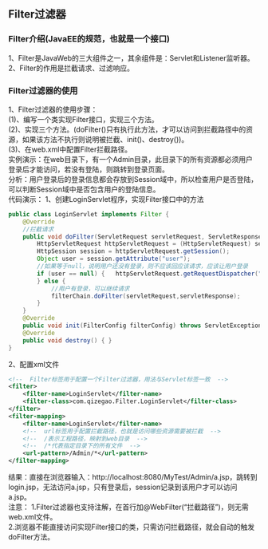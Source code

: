 ## Filter过滤器
### Filter介绍(JavaEE的规范，也就是一个接口)
1、Filter是JavaWeb的三大组件之一，其余组件是：Servlet和Listener监听器。  
2、Filter的作用是拦截请求、过滤响应。  
### Filter过滤器的使用  
1、Filter过滤器的使用步骤：  
(1)、编写一个类实现Filter接口，实现三个方法。  
(2)、实现三个方法。(doFilter()只有执行此方法，才可以访问到拦截路径中的资源，如果该方法不执行则说明被拦截、init()、destroy())。  
(3)、在web.xml中配置Filter拦截路径。  
实例演示：在web目录下，有一个Admin目录，此目录下的所有资源都必须用户登录后才能访问，若没有登陆，则跳转到登录页面。  
分析：用户登录后的登录信息都会存放到Session域中，所以检查用户是否登陆，可以判断Session域中是否包含用户的登陆信息。  
代码演示：
1、创建LoginServlet程序，实现Filter接口中的方法
```java
public class LoginServlet implements Filter {
    @Override
    //拦截请求
    public void doFilter(ServletRequest servletRequest, ServletResponse servletResponse, FilterChain filterChain) throws IOException, ServletException {
        HttpServletRequest httpServletRequest = (HttpServletRequest) servletRequest;
        HttpSession session = httpServletRequest.getSession();
        Object user = session.getAttribute("user");
        //如果等于null，说明用户还没有登录，则不应该回应该请求，应该让用户登录
        if (user == null) {   httpServletRequest.getRequestDispatcher("/login.jsp").forward(servletRequest,servletResponse);
        } else {
            //用户有登录，可以继续请求
            filterChain.doFilter(servletRequest,servletResponse);
        }
    }
    @Override
    public void init(FilterConfig filterConfig) throws ServletException { }
    @Override
    public void destroy() { }
}
```
2、配置xml文件
```xml
<!--  Filter标签用于配置一个Filter过滤器，用法与Servlet标签一致  -->
<filter>
    <filter-name>LoginServlet</filter-name>
    <filter-class>com.qizegao.Filter.LoginServlet</filter-class>
</filter>
<filter-mapping>
    <filter-name>LoginServlet</filter-name>
    <!--  url标签用于配置拦截路径，也就是访问哪些资源需要被拦截  -->
    <!--  /表示工程路径，映射到web目录  -->
    <!--  /*代表指定目录下的所有文件  -->
    <url-pattern>/Admin/*</url-pattern>
</filter-mapping>
```  
结果：直接在浏览器输入：http://localhost:8080/MyTest/Admin/a.jsp，跳转到login.jsp，无法访问a.jsp，只有登录后，session记录到该用户才可以访问a.jsp。  
注意：
1.Filter过滤器也支持注解，在首行加@WebFilter(“拦截路径”)，则无需web.xml文件。  
2.浏览器不能直接访问实现Filter接口的类，只需访问拦截路径，就会自动的触发doFilter方法。  